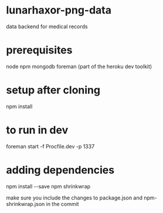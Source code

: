 lunarhaxor-png-data
===================

data backend for medical records


prerequisites
=============

node
npm
mongodb
foreman (part of the heroku dev toolkit)


setup after cloning
===================

npm install


to run in dev
=============

foreman start -f Procfile.dev -p 1337


adding dependencies
===================

npm install <package name> --save
npm shrinkwrap

make sure you include the changes to package.json and npm-shrinkwrap.json in the commit



